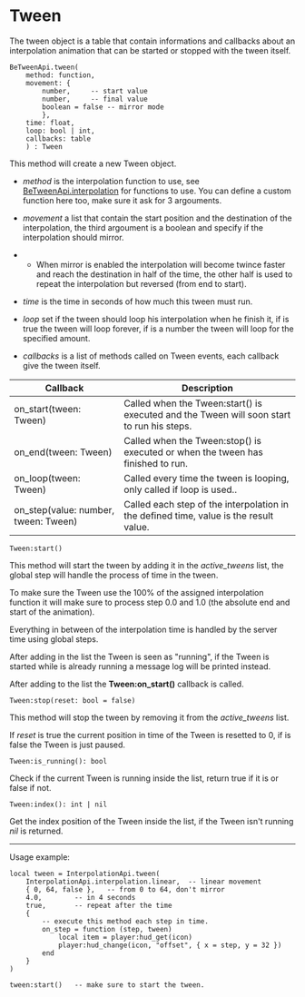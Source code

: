 
# Tween

The tween object is a table that contain informations and callbacks about an interpolation animation that can be started or stopped with the tween itself.

	BeTweenApi.tween(
		method: function,
		movement: {
			number,		-- start value
			number,		-- final value
			boolean = false	-- mirror mode
			},
		time: float,
		loop: bool | int,
		callbacks: table
		) : Tween

This method will create a new Tween object.

- *method* is the interpolation function to use, see [BeTweenApi.interpolation](interpolation.md) for functions to use.
You can define a custom function here too, make sure it ask for 3 argouments.

- *movement* a list that contain the start position and the destination of the interpolation, the third argoument is a boolean and specify if the interpolation should mirror.

- - When mirror is enabled the interpolation will become twince faster and reach the destination in half of the time, the other half is used to repeat the interpolation but reversed (from end to start).

- *time* is the time in seconds of how much this tween must run.

- *loop* set if the tween should loop his interpolation when he finish it, if is true the tween will loop forever, if is a number the tween will loop for the specified amount.

- *callbacks* is a list of methods called on Tween events, each callback give the tween itself.

| Callback | Description |
| - | - |
| on_start(tween: Tween) | Called when the Tween:start() is executed and the Tween will soon start to run his steps. |
| on_end(tween: Tween) | Called when the Tween:stop() is executed or when the tween has finished to run. |
| on_loop(tween: Tween) | Called every time the tween is looping, only called if loop is used.. |
| on_step(value: number, tween: Tween) | Called each step of the interpolation in the defined time, value is the result value. | 

	Tween:start()

This method will start the tween by adding it in the *active_tweens* list, the global step will handle the process of time in the tween.

To make sure the Tween use the 100% of the assigned interpolation function it will make sure to process step 0.0 and 1.0 (the absolute end and start of the animation).

Everything in between of the interpolation time is handled by the server time using global steps.

After adding in the list the Tween is seen as "running", if the Tween is started while is already running a message log will be printed instead.

After adding to the list the **Tween:on_start()** callback is called.

	Tween:stop(reset: bool = false)

This method will stop the tween by removing it from the *active_tweens* list.

If *reset* is true the current position in time of the Tween is resetted to 0, if is false the Tween is just paused.

	Tween:is_running(): bool

Check if the current Tween is running inside the list, return true if it is or false if not.

	Tween:index(): int | nil

Get the index position of the Tween inside the list, if the Tween isn't running *nil* is returned.

______

Usage example:

	local tween = InterpolationApi.tween(
		InterpolationApi.interpolation.linear,	-- linear movement
		{ 0, 64, false },	-- from 0 to 64, don't mirror
		4.0,		-- in 4 seconds
		true,		-- repeat after the time
		{
			-- execute this method each step in time.
			on_step = function (step, tween)
				local item = player:hud_get(icon)
				player:hud_change(icon, "offset", { x = step, y = 32 })
			end
		}
	)

	tween:start()	-- make sure to start the tween.
